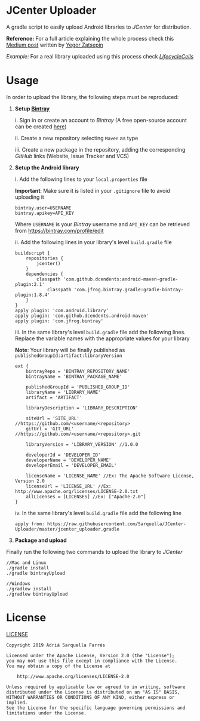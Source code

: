 # JCenter Uploader

A gradle script to easily upload Android libraries to *JCenter* for distribution.

**Reference:** For a full article explaining the whole process check this [Medium post](https://medium.com/@yegor_zatsepin/simple-way-to-publish-your-android-library-to-jcenter-d1e145bacf13) written by [Yegor Zatsepin](https://medium.com/@yegor_zatsepin)

*Example:* For a real library uploaded using this process check *[LifecycleCells](https://github.com/Sarquella/LifecycleCells)*

# Usage

In order to upload the library, the following steps must be reproduced:

1. **Setup [Bintray](https://bintray.com)**

	i. Sign in or create an account to *Bintray* (A free open-source account can be created [here](https://bintray.com/signup/oss))
	
	ii. Create a new repository selecting `Maven` as type
	
	iii. Create a new package in the repository, adding the corresponding *GitHub* links (Website, Issue Tracker and VCS)
	
2. **Setup the Android library**

	i. Add the following lines to your `local.properties` file 
	
	**Important**: Make sure it is listed in your `.gitignore` file to avoid uploading it
	
	```
	bintray.user=USERNAME
	bintray.apikey=API_KEY
	```
	
	Where `USERNAME` is your *Bintray* username and `API_KEY` can be retrieved from https://bintray.com/profile/edit
	
	ii. Add the following lines in your library's level `build.gradle` file
	
	```
	buildscript {
		repositories {
			jcenter()
		}
		dependencies {
		    classpath 'com.github.dcendents:android-maven-gradle-plugin:2.1'
				classpath 'com.jfrog.bintray.gradle:gradle-bintray-plugin:1.8.4'
		}
	}
	apply plugin: 'com.android.library'
	apply plugin: 'com.github.dcendents.android-maven'
	apply plugin: 'com.jfrog.bintray'
	```

	iii. In the same library's level `build.gradle` file add the following lines. Replace the variable names with the appropriate values for your library
	
	**Note**: Your library will be finally published as `publishedGroupId:artifact:libraryVersion`
	
	```
	ext {
		bintrayRepo = 'BINTRAY_REPOSITORY_NAME'
		bintrayName = 'BINTRAY_PACKAGE_NAME'

		publishedGroupId = 'PUBLISHED_GROUP_ID'
		libraryName = 'LIBRARY_NAME'
		artifact = 'ARTIFACT'

		libraryDescription = 'LIBRARY_DESCRIPTION'

		siteUrl = 'SITE_URL' //https://github.com/<username/<repository>
		gitUrl = 'GIT_URL' //https://github.com/<username/<repository>.git

		libraryVersion = 'LIBRARY_VERSION' //1.0.0

		developerId = 'DEVELOPER_ID'
		developerName = 'DEVELOPER_NAME'
		developerEmail = 'DEVELOPER_EMAIL'

		licenseName = 'LICENSE_NAME' //Ex: The Apache Software License, Version 2.0
		licenseUrl = 'LICENSE_URL' //Ex: http://www.apache.org/licenses/LICENSE-2.0.txt
		allLicenses = [LICENSES] //Ex: ["Apache-2.0"]
	}
	```
	
	iv. In the same library's level `build.gradle` file add the following line
	
	```
	apply from: https://raw.githubusercontent.com/Sarquella/JCenter-Uploader/master/jcenter_uploader.gradle
	```
	
3. **Package and upload**

Finally run the following two commands to upload the library to *JCenter*

```
//Mac and Linux
./gradle install
./gradle bintrayUpload

//Windows
./gradlew install
./gradlew bintrayUpload
```

# License

[LICENSE](https://github.com/Sarquella/JCenter-Uploader/blob/master/LICENSE)

```
Copyright 2019 Adrià Sarquella Farrés

Licensed under the Apache License, Version 2.0 (the "License");
you may not use this file except in compliance with the License.
You may obtain a copy of the License at

	http://www.apache.org/licenses/LICENSE-2.0

Unless required by applicable law or agreed to in writing, software
distributed under the License is distributed on an "AS IS" BASIS,
WITHOUT WARRANTIES OR CONDITIONS OF ANY KIND, either express or implied.
See the License for the specific language governing permissions and
limitations under the License.
```

